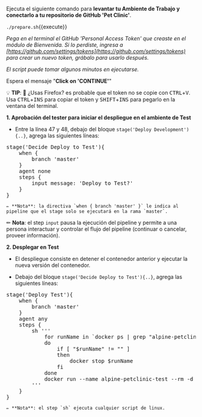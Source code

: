 Ejecuta el siguiente comando para **levantar tu Ambiente de Trabajo y conectarlo a tu repositorio de GitHub 'Pet Clinic'**. 

  `./prepare.sh`{{execute}}

*Pega en el terminal el GitHub 'Personal Access Token' que creaste en el módulo de Bienvenida. Si lo perdiste, ingresa a 
[https://github.com/settings/tokens](https://github.com/settings/tokens) para crear un nuevo token, grábalo para usarlo después.*

*El script puede tomar algunos minutos en ejecutarse.*

Espera el mensaje "**Click on 'CONTINUE'**"

💡 **TIP**: 🦊 ¿Usas Firefox? es probable que el token no se copie con <kbd>CTRL</kbd>+<kbd>V</kbd>.
Usa <kbd>CTRL</kbd>+<kbd>INS</kbd> para copiar el token y <kbd>SHIFT</kbd>+<kbd>INS</kbd> para pegarlo en la ventana del terminal.

**1. Aprobación del tester para iniciar el despliegue en el ambiente de Test** 

* Entre la línea 47 y 48, debajo del bloque `stage('Deploy Development'){..}`, agrega las siguientes líneas:

<pre class="file" data-target="clipboard">
stage('Decide Deploy to Test'){
    when {
        branch 'master'
    }
    agent none
    steps {
        input message: 'Deploy to Test?'
    }            
}
</pre> 

    ✏ **Nota**: la directiva `when { branch 'master' }` le indica al pipeline que el stage solo se ejecutará en la rama `master`.

  ✏ **Nota**: el step `input` pausa la ejecución del pipeline y permite a una persona interactuar y controlar el flujo del pipeline (continuar o cancelar, proveer información).

**2. Desplegar en Test** 

* El despliegue consiste en detener el contenedor anterior y ejecutar la nueva versión del contenedor.

* Debajo del bloque `stage('Decide Deploy to Test'){..}`, agrega las siguientes líneas:

<pre class="file" data-target="clipboard">
stage('Deploy Test'){
    when {
        branch 'master'
    }
    agent any
    steps {
        sh '''
            for runName in `docker ps | grep "alpine-petclinic-test" | awk '{print $1}'`
            do
                if [ "$runName" != "" ]
                then
                    docker stop $runName
                fi
            done
            docker run --name alpine-petclinic-test --rm -d -p 9967:8080 $TAG_NAME
        '''
    }
}
</pre> 

    ✏ **Nota**: el step `sh` ejecuta cualquier script de linux.